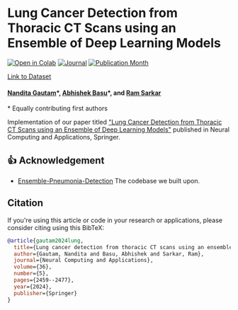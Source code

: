# Lung Cancer Detection from Thoracic CT Scans using an Ensemble of Deep Learning Models

[![Open in Colab](https://colab.research.google.com/assets/colab-badge.svg)](https://colab.research.google.com/github/iabh1shekbasu/LungCancerDetectionEnsemble/blob/main/Probability_Extraction_and_Analysis.ipynb)
[![Journal](https://img.shields.io/badge/Journal-Neural%20Computing%20and%20Applications-brightgreen)](https://springer.com/journal/521)
[![Publication Month](https://img.shields.io/badge/Published-Nov%202023-blue)](https://springer.com/journal/521)

[Link to Dataset](https://drive.google.com/drive/folders/1xLB687c_0cuPdQntENGWxvnb92tEAELT?usp=drive_link)


#### [Nandita Gautam](https://www.linkedin.com/in/nandita-gautam-a7932b95/)\*, [Abhishek Basu](https://www.linkedin.com/in/iabhishekbasu/)\*, and [Ram Sarkar](http://www.jaduniv.edu.in/profile.php?uid=686)
\* Equally contributing first authors



Implementation of our paper titled ["Lung Cancer Detection from Thoracic CT Scans using an Ensemble of Deep Learning Models"](https://link.springer.com/article/10.1007/s00521-023-09130-7) published in Neural Computing and Applications, Springer.


## 👍 Acknowledgement
* [Ensemble-Pneumonia-Detection](https://github.com/Rohit-Kundu/Ensemble-Pneumonia-Detection) The codebase we built upon.


## Citation
If you're using this article or code in your research or applications, please consider citing using this BibTeX:

```bibtex
@article{gautam2024lung,
  title={Lung cancer detection from thoracic CT scans using an ensemble of deep learning models},
  author={Gautam, Nandita and Basu, Abhishek and Sarkar, Ram},
  journal={Neural Computing and Applications},
  volume={36},
  number={5},
  pages={2459--2477},
  year={2024},
  publisher={Springer}
}
```
